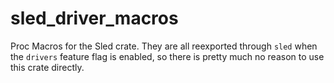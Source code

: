 # sled_driver_macros
Proc Macros for the Sled crate. They are all reexported through `sled` when the `drivers` feature flag is enabled, so there is pretty much no reason to use this crate directly.